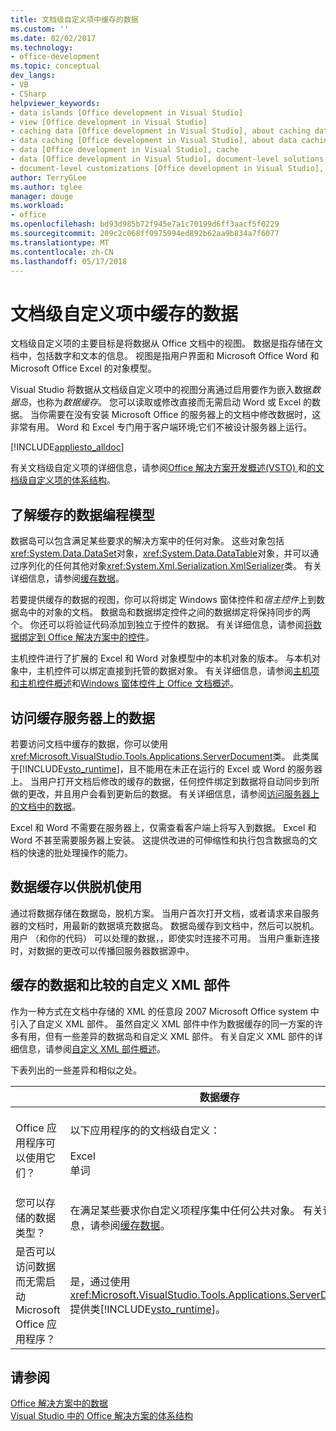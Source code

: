 ```yaml
---
title: 文档级自定义项中缓存的数据
ms.custom: ''
ms.date: 02/02/2017
ms.technology:
- office-development
ms.topic: conceptual
dev_langs:
- VB
- CSharp
helpviewer_keywords:
- data islands [Office development in Visual Studio]
- view [Office development in Visual Studio]
- caching data [Office development in Visual Studio], about caching data
- data caching [Office development in Visual Studio], about data caching
- data [Office development in Visual Studio], cache
- data [Office development in Visual Studio], document-level solutions
- document-level customizations [Office development in Visual Studio], data model
author: TerryGLee
ms.author: tglee
manager: douge
ms.workload:
- office
ms.openlocfilehash: bd93d985b72f945e7a1c70199d6ff3aacf5f0229
ms.sourcegitcommit: 209c2c068ff0975994ed892b62aa9b834a7f6077
ms.translationtype: MT
ms.contentlocale: zh-CN
ms.lasthandoff: 05/17/2018
---
```

# <a name="cached-data-in-document-level-customizations"></a>文档级自定义项中缓存的数据
  文档级自定义项的主要目标是将数据从 Office 文档中的视图。 数据是指存储在文档中，包括数字和文本的信息。 视图是指用户界面和 Microsoft Office Word 和 Microsoft Office Excel 的对象模型。  
  
 Visual Studio 将数据从文档级自定义项中的视图分离通过启用要作为嵌入数据*数据岛*，也称为*数据缓存*。 您可以读取或修改直接而无需启动 Word 或 Excel 的数据。 当你需要在没有安装 Microsoft Office 的服务器上的文档中修改数据时，这非常有用。 Word 和 Excel 专门用于客户端环境;它们不被设计服务器上运行。  
  
 [!INCLUDE[appliesto_alldoc](../vsto/includes/appliesto-alldoc-md.md)]  
  
 有关文档级自定义项的详细信息，请参阅[Office 解决方案开发概述&#40;VSTO&#41; ](../vsto/office-solutions-development-overview-vsto.md)和[的文档级自定义项的体系结构](../vsto/architecture-of-document-level-customizations.md)。  
  
## <a name="understand-the-cached-data-programming-model"></a>了解缓存的数据编程模型  
 数据岛可以包含满足某些要求的解决方案中的任何对象。 这些对象包括<xref:System.Data.DataSet>对象，<xref:System.Data.DataTable>对象，并可以通过序列化的任何其他对象<xref:System.Xml.Serialization.XmlSerializer>类。 有关详细信息，请参阅[缓存数据](../vsto/caching-data.md)。  
  
 若要提供缓存的数据的视图，你可以将绑定 Windows 窗体控件和*宿主控件*上到数据岛中的对象的文档。 数据岛和数据绑定控件之间的数据绑定将保持同步的两个。 你还可以将验证代码添加到独立于控件的数据。 有关详细信息，请参阅[将数据绑定到 Office 解决方案中的控件](../vsto/binding-data-to-controls-in-office-solutions.md)。  
  
 主机控件进行了扩展的 Excel 和 Word 对象模型中的本机对象的版本。 与本机对象中，主机控件可以绑定直接到托管的数据对象。 有关详细信息，请参阅[主机项和主机控件概述](../vsto/host-items-and-host-controls-overview.md)和[Windows 窗体控件上 Office 文档概述](../vsto/windows-forms-controls-on-office-documents-overview.md)。  
  
## <a name="access-cached-data-on-the-server"></a>访问缓存服务器上的数据  
 若要访问文档中缓存的数据，你可以使用<xref:Microsoft.VisualStudio.Tools.Applications.ServerDocument>类。 此类属于[!INCLUDE[vsto_runtime](../vsto/includes/vsto-runtime-md.md)]，且不能用在未正在运行的 Excel 或 Word 的服务器上。 当用户打开文档后修改的缓存的数据，任何控件绑定到数据将自动同步到所做的更改，并且用户会看到更新后的数据。 有关详细信息，请参阅[访问服务器上的文档中的数据](../vsto/accessing-data-in-documents-on-the-server.md)。  
  
 Excel 和 Word 不需要在服务器上，仅需查看客户端上将写入到数据。 Excel 和 Word 不甚至需要服务器上安装。 这提供改进的可伸缩性和执行包含数据岛的文档的快速的批处理操作的能力。  
  
## <a name="data-caching-for-offline-use"></a>数据缓存以供脱机使用  
 通过将数据存储在数据岛，脱机方案。 当用户首次打开文档，或者请求来自服务器的文档时，用最新的数据填充数据岛。 数据岛缓存到文档中，然后可以脱机。 用户 （和你的代码） 可以处理的数据，，即使实时连接不可用。 当用户重新连接时，对数据的更改可以传播回服务器数据源中。  
  
## <a name="cached-data-and-custom-xml-parts-compared"></a>缓存的数据和比较的自定义 XML 部件  
 作为一种方式在文档中存储的 XML 的任意段 2007 Microsoft Office system 中引入了自定义 XML 部件。 虽然自定义 XML 部件中作为数据缓存的同一方案的许多有用，但有一些差异的数据岛和自定义 XML 部件。 有关自定义 XML 部件的详细信息，请参阅[自定义 XML 部件概述](../vsto/custom-xml-parts-overview.md)。  
  
 下表列出的一些差异和相似之处。  
  
||数据缓存|自定义 XML 部件|  
|-|----------------|----------------------|  
|Office 应用程序可以使用它们？|以下应用程序的的文档级自定义：<br /><br /> Excel<br />单词|以下应用程序的的文档级和应用程序的级解决方案：<br /><br /> Excel<br />-PowerPoint<br />单词|  
|您可以存储的数据类型？|在满足某些要求你自定义项程序集中任何公共对象。 有关详细信息，请参阅[缓存数据](../vsto/caching-data.md)。|任何 XML 数据。|  
|是否可以访问数据而无需启动 Microsoft Office 应用程序？|是，通过使用<xref:Microsoft.VisualStudio.Tools.Applications.ServerDocument>提供类[!INCLUDE[vsto_runtime](../vsto/includes/vsto-runtime-md.md)]。|是，通过使用中的类<xref:System.IO.Packaging>命名空间，或通过使用 Open XML 格式 SDK。|  
  
## <a name="see-also"></a>请参阅  
 [Office 解决方案中的数据](../vsto/data-in-office-solutions.md)   
 [Visual Studio 中的 Office 解决方案的体系结构](../vsto/architecture-of-office-solutions-in-visual-studio.md)  
  
  